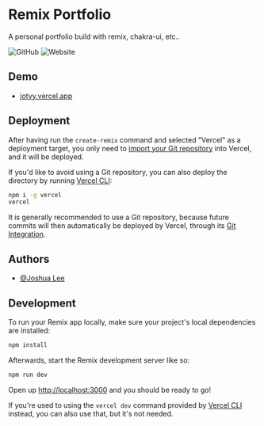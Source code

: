 
# Remix Portfolio

A personal portfolio build with remix, chakra-ui, etc..

![GitHub](https://img.shields.io/github/license/jotyy/remix-portfolio?style=for-the-badge)
![Website](https://img.shields.io/website?style=for-the-badge&url=https%3A%2F%2Fjotyy.vercel.app)
## Demo

- [jotyy.vercel.app](https://jotyy.vercel.app)

## Deployment

After having run the `create-remix` command and selected "Vercel" as a deployment target, you only need to [import your Git repository](https://vercel.com/new) into Vercel, and it will be deployed.

If you'd like to avoid using a Git repository, you can also deploy the directory by running [Vercel CLI](https://vercel.com/cli):

```sh
npm i -g vercel
vercel
```

It is generally recommended to use a Git repository, because future commits will then automatically be deployed by Vercel, through its [Git Integration](https://vercel.com/docs/concepts/git).
## Authors

- [@Joshua Lee](https://www.github.com/jotyy)

## Development

To run your Remix app locally, make sure your project's local dependencies are installed:

```sh
npm install
```

Afterwards, start the Remix development server like so:

```sh
npm run dev
```

Open up [http://localhost:3000](http://localhost:3000) and you should be ready to go!

If you're used to using the `vercel dev` command provided by [Vercel CLI](https://vercel.com/cli) instead, you can also use that, but it's not needed.
